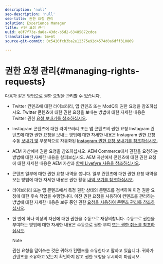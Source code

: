 ```yaml
---
description: 'null'
seo-description: 'null'
seo-title: 권한 요청 관리
solution: Experience Manager
title: 권한 요청 관리
uuid: e8f7f73e-da8a-43dc-b5d2-63485872cdca
translation-type: tm+mt
source-git-commit: 0c5420fcb3ba2e12375e92d4574d0a6dff310869

---
```



# 권한 요청 관리{#managing-rights-requests}

다음과 같은 방법으로 권한 요청을 관리할 수 있습니다.

* Twitter 컨텐츠에 대한 라이브러리, 앱 컨텐츠 또는 ModQ의 권한 요청을 참조하십시오. Twitter 콘텐츠에 대한 권한 요청을 보내는 방법에 대한 자세한 내용은 Twitter 권한 [요청 보내기를 참조하십시오](../c-how-requesting-rights-works/t-send-a-rights-request-to-own-a-digital-asset.md#t_send_a_rights_request_to_own_a_digital_asset).
* Instagram 콘텐츠에 대한 라이브러리 또는 앱 콘텐츠의 권한 요청 Instagram 컨텐츠에 대한 권한 요청을 보내는 방법에 대한 자세한 내용은 Instagram 권한 요청 수동 [보내기 및](../c-how-requesting-rights-works/c-send-instagram-manual-rights-request.md#c_send_instagram_manual_rights_request) 부분적으로 자동화된 [Instagram 권한 요청 보내기를 참조하십시오](../c-how-requesting-rights-works/c-send-an-instagram-rights-request-from-the-library.md#c_send_an_instagram_rights_request_from_the_library).

* AEM 자산에서 권한 요청을 참조하십시오. AEM Commerce에서 권한을 요청하는 방법에 대한 자세한 내용을 살펴보십시오. AEM 자산에서 콘텐츠에 대한 권한 요청에 대한 자세한 내용은 AEM 자산과 [함께 Livefyre 사용을 참조하십시오](https://helpx.adobe.com/experience-manager/6-4/sites/administering/using/livefyre.html#UseLivefyrewithAEMAssets).
* 콘텐츠 일부에 대한 권한 요청 내역을 봅니다. 일부 컨텐츠에 대한 권한 요청 내역을 보는 방법에 대한 자세한 내용은 권한 활동 [내역 보기를 참조하십시오](../c-how-requesting-rights-works/c-view-rights-activity-history.md#c_view_rights_activity_history).
* 라이브러리 또는 앱 콘텐츠에서 특정 권한 상태의 콘텐츠를 검색하여 이전 권한 요청에 대한 후속 작업을 수행합니다. 이전 권한 요청을 사용하여 컨텐츠를 관리하는 방법에 대한 자세한 내용은 보류 중인 권한 [요청을 사용하여 콘텐츠 관리를 참조하십시오](../c-how-requesting-rights-works/t-manage-content-with-pending-rights-request.md#t_manage_content_with_pending_rights_request).
* 한 번에 하나 이상의 자산에 대한 권한을 수동으로 재정의합니다. 수동으로 권한을 부여하는 방법에 대한 자세한 내용은 수동으로 권한 부여 [또는 권한 취소를 참조하십시오](../c-how-requesting-rights-works/t-manually-grant-the-rights-for-one-or-more-assets.md#t_manually_grant_the_rights_for_one_or_more_assets).

   >[!NOTE]
   >
   >권한 요청을 덮어쓰는 것은 귀하가 컨텐츠를 소유한다고 말하고 있습니다. 귀하가 컨텐츠를 소유하고 있는지 확인하지 않고 권한 요청을 무시하지 마십시오.

